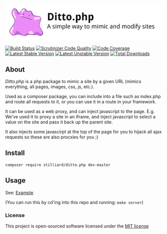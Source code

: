 
![Ditto.php](./docs/images/dittophp.png)

[![Build Status](https://travis-ci.org/stilliard/Ditto.php.svg?branch=master)](https://travis-ci.org/stilliard/Ditto.php)
[![Scrutinizer Code Quality](https://scrutinizer-ci.com/g/stilliard/Ditto.php/badges/quality-score.png?b=master)](https://scrutinizer-ci.com/g/stilliard/Ditto.php/?branch=master)
[![Code Coverage](https://scrutinizer-ci.com/g/stilliard/Ditto.php/badges/coverage.png?b=master)](https://scrutinizer-ci.com/g/stilliard/Ditto.php/?branch=master)
[![Latest Stable Version](https://poser.pugx.org/leaphly/cart-bundle/version.svg)](https://packagist.org/packages/leaphly/cart-bundle) [![Latest Unstable Version](https://poser.pugx.org/leaphly/cart-bundle/v/unstable.svg)](//packagist.org/packages/leaphly/cart-bundle) [![Total Downloads](https://poser.pugx.org/leaphly/cart-bundle/downloads.svg)](https://packagist.org/packages/leaphly/cart-bundle)

## About

*Ditto.php* is a php package to mimic a site by a given URL (mimics everything, all pages, images, css, js, etc.).

Used as a composer package, you can include into a file such as index.php and route all requests to it, or you can use it in a route in your framework.

It can be used as a web proxy, and can inject javascript to the page.
E.g. We've used it to proxy a site in an iframe, and inject javascript to select a value on the site and pass it back up the parent site.

It also injects some javascirpt at the top of the page for you to hijack all ajax requests so these are also procxies for you ;)

## Install
```bash
composer require stilliard/ditto.php dev-master
```

## Usage

See: [Example](./example/index.php)

(You can run this by cd'ing into this repo and running: `make server`)

### License

This project is open-sourced software licensed under the [MIT license](http://opensource.org/licenses/MIT)

